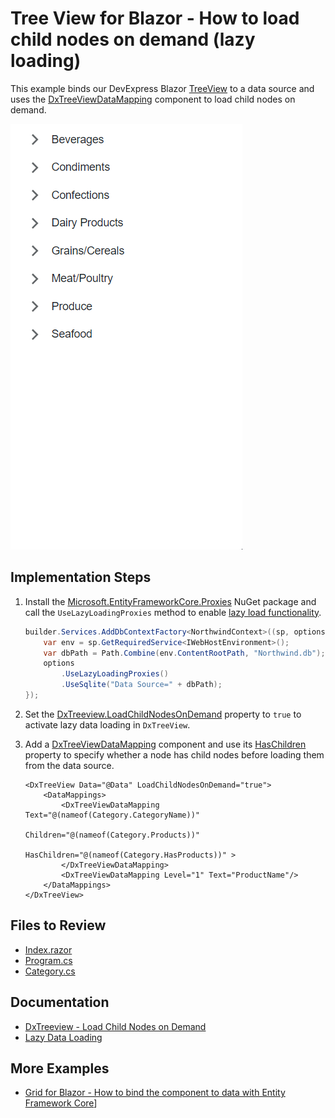 # Tree View for Blazor - How to load child nodes on demand (lazy loading)

This example binds our DevExpress Blazor [TreeView](https://docs.devexpress.com/Blazor/DevExpress.Blazor.DxTreeView) to a data source and uses the [DxTreeViewDataMapping](https://docs.devexpress.com/Blazor/DevExpress.Blazor.DxTreeViewDataMapping) component to load child nodes on demand.

![DxTreeView - Load child nodes on demand](LoadDataOnDemand.gif)

## Implementation Steps

1. Install the [Microsoft.EntityFrameworkCore.Proxies](https://www.nuget.org/packages/Microsoft.EntityFrameworkCore.Proxies/) NuGet package and call the `UseLazyLoadingProxies` method to enable [lazy load functionality](https://learn.microsoft.com/en-us/ef/core/querying/related-data/lazy#lazy-loading-with-proxies).

    ```cs
    builder.Services.AddDbContextFactory<NorthwindContext>((sp, options) => {
        var env = sp.GetRequiredService<IWebHostEnvironment>();
        var dbPath = Path.Combine(env.ContentRootPath, "Northwind.db");
        options
            .UseLazyLoadingProxies()
            .UseSqlite("Data Source=" + dbPath);
    });
    ```

2. Set the [DxTreeview.LoadChildNodesOnDemand](https://docs.devexpress.com/Blazor/DevExpress.Blazor.DxTreeView.LoadChildNodesOnDemand) property to `true` to activate lazy data loading in `DxTreeView`.

3. Add a [DxTreeViewDataMapping](https://docs.devexpress.com/Blazor/DevExpress.Blazor.DxTreeViewDataMapping) component and use its [HasChildren](https://docs.devexpress.com/Blazor/DevExpress.Blazor.Base.DxTreeViewDataMappingBase.HasChildren) property to specify whether a node has child nodes before loading them from the data source.

    ```razor
    <DxTreeView Data="@Data" LoadChildNodesOnDemand="true">
        <DataMappings>
            <DxTreeViewDataMapping Text="@(nameof(Category.CategoryName))"
                                   Children="@(nameof(Category.Products))"
                                   HasChildren="@(nameof(Category.HasProducts))" >
            </DxTreeViewDataMapping>
            <DxTreeViewDataMapping Level="1" Text="ProductName"/>
        </DataMappings>
    </DxTreeView>
    ```

## Files to Review

- [Index.razor](CS/Pages/Index.razor)
- [Program.cs](CS/Program.cs)
- [Category.cs](CS/Data/Northwind/Category.cs)

## Documentation

- [DxTreeview - Load Child Nodes on Demand](https://docs.devexpress.com/Blazor/DevExpress.Blazor.DxTreeView?#load-child-nodes-on-demand)
- [Lazy Data Loading](https://learn.microsoft.com/en-us/ef/core/querying/related-data/lazy)

## More Examples

- [Grid for Blazor - How to bind the component to data with Entity Framework Core](https://github.com/DevExpress-Examples/blazor-dxgrid-bind-to-data-with-entity-framework-core)]
